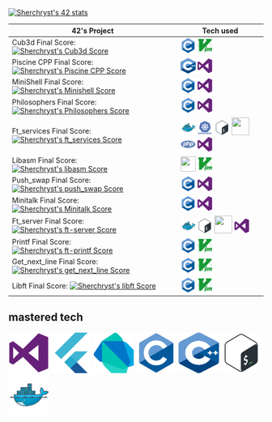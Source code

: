 [![Sherchryst's 42 stats](https://badge42.herokuapp.com/api/stats/sgah?privacyEmail=true)](https://github.com/JaeSeoKim/badge42)

| 42's Project | Tech used |
| ------- | ------ |
| Cub3d Final Score: [![Sherchryst's Cub3d Score](https://badge42.herokuapp.com/api/project/sgah/cub3d)](https://github.com/sherchryst/cub3d) | <img src="https://github.com/Sherchryst/sherchryst/blob/main/c-original.svg" width="30" height="30"> <img src="https://github.com/devicons/devicon/blob/master/icons/vim/vim-plain.svg" width="30" height="30"> |
| Piscine CPP Final Score: [![Sherchryst's Piscine CPP Score](https://badge42.herokuapp.com/api/project/sgah/minishell)](https://github.com/sherchryst/42-piscine_CPP)| <img src="https://github.com/Sherchryst/sherchryst/blob/main/ISO_C%2B%2B_Logo.svg" width="30" height="30"> <img src="https://github.com/devicons/devicon/blob/master/icons/visualstudio/visualstudio-plain.svg" width="30" height="30"> |
| MiniShell Final Score: [![Sherchryst's Minishell Score](https://badge42.herokuapp.com/api/project/sgah/minishell)](https://github.com/sherchryst/minishell) | <img src="https://github.com/Sherchryst/sherchryst/blob/main/c-original.svg" width="30" height="30"> <img src="https://github.com/devicons/devicon/blob/master/icons/visualstudio/visualstudio-plain.svg" width="30" height="30"> |
| Philosophers Final Score: [![Sherchryst's Philosophers Score](https://badge42.herokuapp.com/api/project/sgah/Philosophers)](https://github.com/sherchryst/philosopher)| <img src="https://github.com/Sherchryst/sherchryst/blob/main/c-original.svg" width="30" height="30"> <img src="https://github.com/devicons/devicon/blob/master/icons/visualstudio/visualstudio-plain.svg" width="30" height="30"> |
| Ft_services Final Score: [![Sherchryst's ft_services Score](https://badge42.herokuapp.com/api/project/sgah/ft_services)](https://github.com/sherchryst/ft_services)| <img src="https://github.com/Sherchryst/sherchryst/blob/main/docker-original.svg" width="30" height="30"> <img src="https://github.com/Sherchryst/sherchryst/blob/main/kubernetes-plain-wordmark.svg" width="30" height="30"> <img src="https://github.com/Sherchryst/sherchryst/blob/main/bash-original.svg" width="30" height="30"> <img src="https://cdn.freebiesupply.com/logos/large/2x/ssh-logo-png-transparent.png" width="35" height="35"> <img src="https://github.com/devicons/devicon/blob/master/icons/php/php-plain.svg" width="30" height="30"> <img src="https://github.com/devicons/devicon/blob/master/icons/visualstudio/visualstudio-plain.svg" width="30" height="30"> |
| Libasm Final Score: [![Sherchryst's libasm Score](https://badge42.herokuapp.com/api/project/sgah/libasm)](https://github.com/sherchryst/libasm) | <img src="https://i.pinimg.com/originals/8c/b1/8c/8cb18c72082d13eb581cf6d452e8e266.png" width="30" height="30"> <img src="https://github.com/devicons/devicon/blob/master/icons/vim/vim-plain.svg" width="30" height="30"> |
| Push_swap Final Score: [![Sherchryst's push_swap Score](https://badge42.herokuapp.com/api/project/sgah/push_swap)](https://github.com/sherchryst/push_swap) | <img src="https://github.com/Sherchryst/sherchryst/blob/main/c-original.svg" width="30" height="30"> <img src="https://github.com/devicons/devicon/blob/master/icons/visualstudio/visualstudio-plain.svg" width="30" height="30"> |
| Minitalk Final Score: [![Sherchryst's Minitalk Score](https://badge42.herokuapp.com/api/project/sgah/minitalk)](https://github.com/sherchryst/minitalk) | <img src="https://github.com/Sherchryst/sherchryst/blob/main/c-original.svg" width="30" height="30"> <img src="https://github.com/devicons/devicon/blob/master/icons/visualstudio/visualstudio-plain.svg" width="30" height="30"> |
| Ft_server Final Score: [![Sherchryst's ft-server Score](https://badge42.herokuapp.com/api/project/sgah/ft_server)](https://github.com/sherchryst/ft-server) | <img src="https://github.com/Sherchryst/sherchryst/blob/main/docker-original.svg" width="30" height="30"> <img src="https://github.com/Sherchryst/sherchryst/blob/main/bash-original.svg" width="30" height="30"> <img src="https://cdn.freebiesupply.com/logos/large/2x/ssh-logo-png-transparent.png" width="35" height="35"> <img src="https://github.com/devicons/devicon/blob/master/icons/visualstudio/visualstudio-plain.svg" width="30" height="30"> |
| Printf Final Score: [![Sherchryst's ft-printf Score](https://badge42.herokuapp.com/api/project/sgah/ft_printf)](https://github.com/sherchryst/printf) | <img src="https://github.com/Sherchryst/sherchryst/blob/main/c-original.svg" width="30" height="30"> <img src="https://github.com/devicons/devicon/blob/master/icons/vim/vim-plain.svg" width="30" height="30">  |
| Get_next_line Final Score: [![Sherchryst's get_next_line Score](https://badge42.herokuapp.com/api/project/sgah/get_next_line)](https://github.com/sherchryst/get_next_line) | <img src="https://github.com/Sherchryst/sherchryst/blob/main/c-original.svg" width="30" height="30"> <img src="https://github.com/devicons/devicon/blob/master/icons/vim/vim-plain.svg" width="30" height="30"> |
| Libft Final Score: [![Sherchryst's libft Score](https://badge42.herokuapp.com/api/project/sgah/Libft)](https://github.com/sherchryst/libft) | <img src="https://github.com/Sherchryst/sherchryst/blob/main/c-original.svg" width="30" height="30"> <img src="https://github.com/devicons/devicon/blob/master/icons/vim/vim-plain.svg" width="30" height="30"> |

## mastered tech

<img src="https://github.com/devicons/devicon/blob/master/icons/visualstudio/visualstudio-plain.svg" width="80" height="80"> <img src="https://github.com/devicons/devicon/blob/master/icons/flutter/flutter-original.svg" width="80" height="80"> <img src="https://github.com/devicons/devicon/blob/master/icons/dart/dart-original.svg" width="80" height="80"> <img src="https://github.com/Sherchryst/sherchryst/blob/main/c-original.svg" width="80" height="80"> <img src="https://github.com/Sherchryst/sherchryst/blob/main/ISO_C%2B%2B_Logo.svg" width="80" height="80"> <img src="https://github.com/Sherchryst/sherchryst/blob/main/bash-original.svg" width="80" height="80"> <img src="https://github.com/Sherchryst/sherchryst/blob/main/docker-original.svg" width="80" height="80">





<!--
**Sherchryst/sherchryst** is a ✨ _special_ ✨ repository because its `README.md` (this file) appears on your GitHub profile.

Here are some ideas to get you started:

- 🔭 I’m currently working on ...
- 🌱 I’m currently learning ...
- 👯 I’m looking to collaborate on ...
- 🤔 I’m looking for help with ...
- 💬 Ask me about ...
- 📫 How to reach me: ...
- 😄 Pronouns: ...
- ⚡ Fun fact: ...
-->
